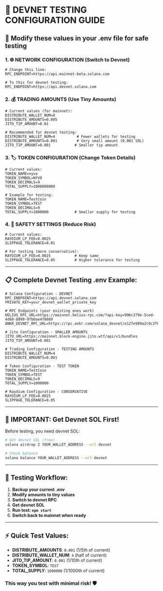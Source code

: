 # 🧪 DEVNET TESTING CONFIGURATION GUIDE

## 📝 Modify these values in your .env file for safe testing

### 1. 🌐 NETWORK CONFIGURATION (Switch to Devnet)

```env
# Change this line:
RPC_ENDPOINT=https://api.mainnet-beta.solana.com

# To this for devnet testing:
RPC_ENDPOINT=https://api.devnet.solana.com
```

### 2. 💰 TRADING AMOUNTS (Use Tiny Amounts)

```env
# Current values (for mainnet):
DISTRIBUTE_WALLET_NUM=8
DISTRIBUTE_AMOUNTS=0.005
JITO_TIP_AMOUNT=0.01

# Recommended for devnet testing:
DISTRIBUTE_WALLET_NUM=4          # Fewer wallets for testing
DISTRIBUTE_AMOUNTS=0.001         # Very small amount (0.001 SOL)
JITO_TIP_AMOUNT=0.001           # Smaller tip amount
```

### 3. 🏷️ TOKEN CONFIGURATION (Change Token Details)

```env
# Current values:
TOKEN_NAME=nyvo
TOKEN_SYMBOL=NYVO
TOKEN_DECIMALS=9
TOTAL_SUPPLY=1000000000

# Example for testing:
TOKEN_NAME=TestCoin
TOKEN_SYMBOL=TEST
TOKEN_DECIMALS=9
TOTAL_SUPPLY=1000000            # Smaller supply for testing
```

### 4. 🔧 SAFETY SETTINGS (Reduce Risk)

```env
# Current values:
RAYDIUM_LP_FEE=0.0025
SLIPPAGE_TOLERANCE=0.01

# For testing (more conservative):
RAYDIUM_LP_FEE=0.0025           # Keep same
SLIPPAGE_TOLERANCE=0.05         # Higher tolerance for testing
```

---

## 📋 **Complete Devnet Testing .env Example:**

```env
# Solana Configuration - DEVNET
RPC_ENDPOINT=https://api.devnet.solana.com
PRIVATE_KEY=your_devnet_wallet_private_key

# RPC Endpoints (your existing ones work)
HELIUS_RPC_URL=https://mainnet.helius-rpc.com/?api-key=996c379e-5ced-4d60-8099-9fb0ae4f8089
ANKR_DEVNET_RPC_URL=https://rpc.ankr.com/solana_devnet/e12fe989a2c9c3f6f56080a5ebb8400e1b2f2fa5cb5260f670c398c5e8c70dfb

# Jito Configuration - SMALLER AMOUNTS
JITO_URL=https://mainnet.block-engine.jito.wtf/api/v1/bundles
JITO_TIP_AMOUNT=0.001

# Trading Configuration - TESTING AMOUNTS
DISTRIBUTE_WALLET_NUM=4
DISTRIBUTE_AMOUNTS=0.001

# Token Configuration - TEST TOKEN
TOKEN_NAME=TestCoin
TOKEN_SYMBOL=TEST
TOKEN_DECIMALS=9
TOTAL_SUPPLY=1000000

# Raydium Configuration - CONSERVATIVE
RAYDIUM_LP_FEE=0.0025
SLIPPAGE_TOLERANCE=0.05
```

---

## 🚨 **IMPORTANT: Get Devnet SOL First!**

Before testing, you need devnet SOL:

```bash
# Get devnet SOL (free)
solana airdrop 2 YOUR_WALLET_ADDRESS --url devnet

# Check balance
solana balance YOUR_WALLET_ADDRESS --url devnet
```

---

## 🔄 **Testing Workflow:**

1. **Backup your current .env**
2. **Modify amounts to tiny values**
3. **Switch to devnet RPC**
4. **Get devnet SOL**
5. **Run test: `npm start`**
6. **Switch back to mainnet when ready**

---

## ⚡ **Quick Test Values:**

- **DISTRIBUTE_AMOUNTS**: `0.001` (1/5th of current)
- **DISTRIBUTE_WALLET_NUM**: `4` (half of current)
- **JITO_TIP_AMOUNT**: `0.001` (1/10th of current)
- **TOKEN_SYMBOL**: `TEST`
- **TOTAL_SUPPLY**: `1000000` (1/1000th of current)

### This way you test with minimal risk! 🛡️

